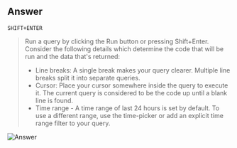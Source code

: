 ## Answer

~~~
SHIFT+ENTER
~~~
> Run a query by clicking the Run button or pressing Shift+Enter. Consider the following details which determine the code that will be run and the data that's returned:
> - Line breaks: A single break makes your query clearer. Multiple line breaks split it into separate queries.
> - Cursor: Place your cursor somewhere inside the query to execute it. The current query is considered to be the code up until a blank line is found.
> - Time range - A time range of last 24 hours is set by default. To use a different range, use the time-picker or add an explicit time range filter to your query.

![Answer](https://github.com/chboeh/MsftEntropy/blob/master/Training/Pictures/KQLRefresher_5.png)